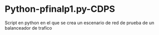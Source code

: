 # Python-pfinalp1.py-CDPS
Script en python en el que se crea un escenario de red de prueba de un balanceador de trafico
